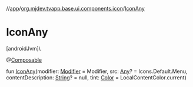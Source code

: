 //[app](../../index.md)/[org.mjdev.tvapp.base.ui.components.icon](index.md)/[IconAny](-icon-any.md)

# IconAny

[androidJvm]\

@[Composable](https://developer.android.com/reference/kotlin/androidx/compose/runtime/Composable.html)

fun [IconAny](-icon-any.md)(modifier: [Modifier](https://developer.android.com/reference/kotlin/androidx/compose/ui/Modifier.html) = Modifier, src: [Any](https://kotlinlang.org/api/latest/jvm/stdlib/kotlin/-any/index.html)? = Icons.Default.Menu, contentDescription: [String](https://kotlinlang.org/api/latest/jvm/stdlib/kotlin/-string/index.html)? = null, tint: [Color](https://developer.android.com/reference/kotlin/androidx/compose/ui/graphics/Color.html) = LocalContentColor.current)

